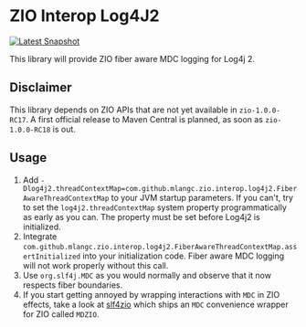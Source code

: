 # ZIO Interop Log4J2
[![Latest Snapshot](https://img.shields.io/nexus/s/com.github.mlangc/zio-interop-log4j2_2.13?label=latest-snapshot&server=https%3A%2F%2Foss.sonatype.org)](https://oss.sonatype.org/content/repositories/snapshots/com/github/mlangc/zio-interop-log4j2_2.13/)

This library will provide ZIO fiber aware MDC logging for Log4j 2.

## Disclaimer
This library depends on ZIO APIs that are not yet available in `zio-1.0.0-RC17`. A first official release
to Maven Central is planned, as soon as `zio-1.0.0-RC18` is out.

## Usage
1. Add `-Dlog4j2.threadContextMap=com.github.mlangc.zio.interop.log4j2.FiberAwareThreadContextMap` to your JVM startup parameters. If you can't,
  try to set the `log4j2.threadContextMap` system property programmatically as early as you can. The property must be set before Log4j2 is
  initialized.
1. Integrate `com.github.mlangc.zio.interop.log4j2.FiberAwareThreadContextMap.assertInitialized` into your initialization code. Fiber aware MDC
   logging will not work properly without this call.
1. Use `org.slf4j.MDC` as you would normally and observe that it now respects fiber boundaries.
1. If you start getting annoyed by wrapping interactions with `MDC` in ZIO effects, take a look at [slf4zio](https://github.com/mlangc/slf4zio)
   which ships an `MDC` convenience wrapper for ZIO called `MDZIO`.
